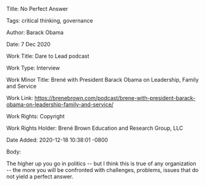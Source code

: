 Title:  No Perfect Answer

Tags:   critical thinking, governance

Author: Barack Obama

Date:   7 Dec 2020

Work Title: Dare to Lead podcast

Work Type: Interview

Work Minor Title: Brené with President Barack Obama
on Leadership, Family and Service


Work Link: https://brenebrown.com/podcast/brene-with-president-barack-obama-on-leadership-family-and-service/

Work Rights: Copyright

Work Rights Holder: Brené Brown Education and Research Group, LLC

Date Added: 2020-12-18 10:38:01 -0800

Body: 

The higher up you go in politics -- but I think this is true of any organization -- the more you will be confronted with challenges, problems, issues that do not yield a perfect answer.


